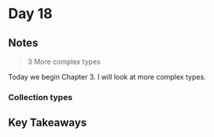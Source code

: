 # Day 18

## Notes

> 3 More complex types

Today we begin Chapter 3. I will look at more complex types.

### Collection types

## Key Takeaways
